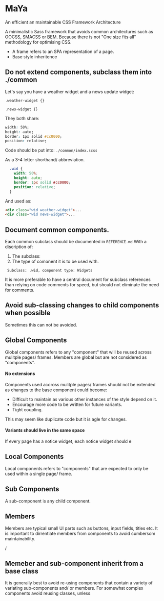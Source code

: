 # MaYa
An efficient an maintainable CSS Framework Architecture 

A minimalistic Sass framework that avoids common architectures such as OOCSS, SMACSS or BEM. 
Because there is not "One size fits all" methodology for optimising CSS.

- A frame refers to an SPA representation of a page.
- Base style inheritence 

## Do not extend components, subclass them into ./common

Let's say you have a weather widget and a news update widget:

`.weather-widget {}` 

`.news-widget {}`

They both share: 

```css
width: 50%;
height: auto;
border: 1px solid #cc0000;
position: relative;
```

Code should be put into:
`./common/index.scss`

As a 3-4 letter shorthand/ abbreviation.

```css
  .wid {
    width: 50%;
    height: auto;
    border: 1px solid #cc0000;
    position: relative;
  }
```

And used as:

```html
<div class="wid weather-widget">...
<div class="wid news-widget">...
```

## Document common components.

Each common subclass should be documented in `REFERENCE.md`
With a discription of:

1. The subclass:
2. The type of comonent it is to be used with.

` Subclass: .wid, component type: Widgets`

It is more preferable to have a central document for subclass references
than relying on code comments for speed, but should not eliminate the need
for comments.

## Avoid sub-classing changes to child components when possible

Sometimes this can not be avoided.



## Global Components 

Global components refers to any "component" that will be reused across mulitple pages/ frames.
Members are global but are not considered as "components".

#### No extensions

Components used acoross mulitple pages/ frames should not be extended as changes to the base component could become:

- Difficult to maintain as various other instances of the style depend on it.
- Encourage more code to be written for future variants. 
- Tight coupling.

This may seem like duplicate code but it is agle for changes.


#### Variants should live in the same space

If every page has a notice widget, each notice widget should e

## Local Components

Local components refers to "components" that are expected to only be used within a single page/ frame.

## Sub Components

A sub-component is any child component.

## Members

Members are typical small UI parts such as buttons, input fields, titles etc.
It is important to dirrentiate members from components to avoid cumbersom maintainability.

/


## Memeber and sub-component inherit from a base class

It is generally best to avoid re-using components that contain a variety of variating 
sub-components and/ or members. For somewhat complex components avoid reusing classes, 
unless
